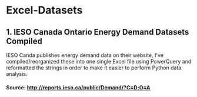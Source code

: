 # Excel-Datasets

## 1. IESO Canada Ontario Energy Demand Datasets Compiled
IESO Canda publishes energy demand data on their website, I've compiled/reorganized these into one single Excel file using PowerQuery and reformatted the strings in order to make it easier to perform Python data analysis.
#### Source: http://reports.ieso.ca/public/Demand/?C=D;O=A
